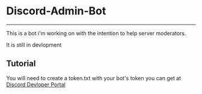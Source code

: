 # Discord-Admin-Bot
----------------------------------------
This is a bot i'm working on with the intention to help server moderators.

It is still in devlopment

## Tutorial
You will need to create a token.txt with your bot's token you can get at [Discord Devloper Portal](https://discord.com/developers/)
